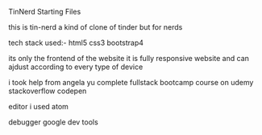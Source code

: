 TinNerd Starting Files

this is tin-nerd a kind of clone of tinder but for nerds

tech stack used:-
html5
css3
bootstrap4


its only the frontend of the website
it is fully responsive website and can ajdust according to every type of device



i took help from
angela yu complete fullstack bootcamp course on udemy
stackoverflow
codepen


editor i used
atom


debugger
google dev tools
